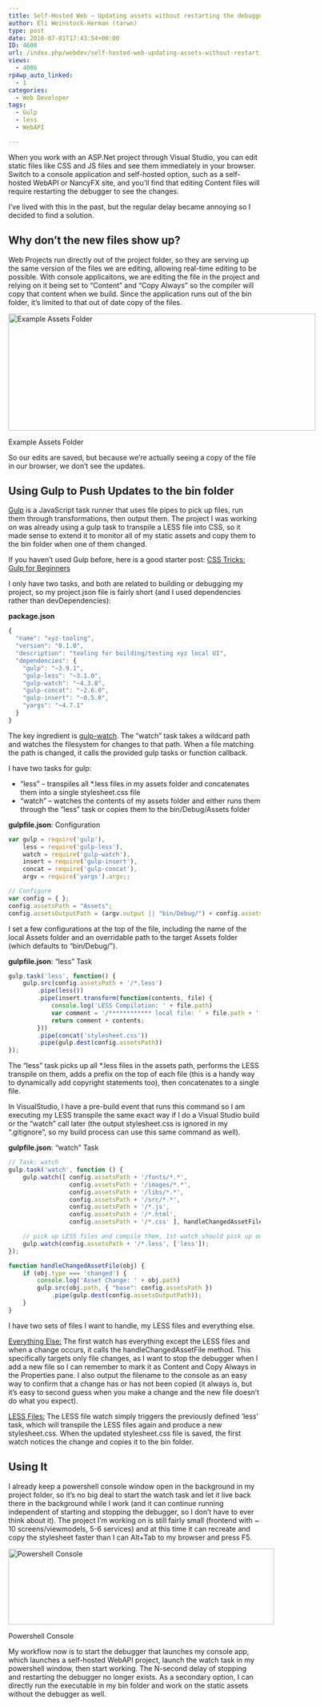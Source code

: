 ```yaml
---
title: Self-Hosted Web – Updating assets without restarting the debugger
author: Eli Weinstock-Herman (tarwn)
type: post
date: 2016-07-01T17:43:54+00:00
ID: 4600
url: /index.php/webdev/self-hosted-web-updating-assets-without-restarting-the-debugger/
views:
  - 4086
rp4wp_auto_linked:
  - 1
categories:
  - Web Developer
tags:
  - Gulp
  - less
  - WebAPI

---
```

When you work with an ASP.Net project through Visual Studio, you can edit static files like CSS and JS files and see them immediately in your browser. Switch to a console application and self-hosted option, such as a self-hosted WebAPI or NancyFX site, and you&#8217;ll find that editing Content files will require restarting the debugger to see the changes.

I&#8217;ve lived with this in the past, but the regular delay became annoying so I decided to find a solution.

## Why don&#8217;t the new files show up?

Web Projects run directly out of the project folder, so they are serving up the same version of the files we are editing, allowing real-time editing to be possible. With console applicaitons, we are editing the file in the project and relying on it being set to &#8220;Content&#8221; and &#8220;Copy Always&#8221; so the compiler will copy that content when we build. Since the application runs out of the bin folder, it&#8217;s limited to that out of date copy of the files.

<div id="attachment_4601" style="width: 624px" class="wp-caption aligncenter">
  <a href="/wp-content/uploads/2016/06/AssetsFolder.png"><img src="/wp-content/uploads/2016/06/AssetsFolder.png" alt="Example Assets Folder" width="614" height="234" class="size-full wp-image-4601" srcset="/wp-content/uploads/2016/06/AssetsFolder.png 614w, /wp-content/uploads/2016/06/AssetsFolder-300x114.png 300w" sizes="(max-width: 614px) 100vw, 614px" /></a>
  
  <p class="wp-caption-text">
    Example Assets Folder
  </p>
</div>

So our edits are saved, but because we&#8217;re actually seeing a copy of the file in our browser, we don&#8217;t see the updates.

## Using Gulp to Push Updates to the bin folder

<a href="http://gulpjs.com/" target="_blank" title="gulp.js">Gulp</a> is a JavaScript task runner that uses file pipes to pick up files, run them through transformations, then output them. The project I was working on was already using a gulp task to transpile a LESS file into CSS, so it made sense to extend it to monitor all of my static assets and copy them to the bin folder when one of them changed.

If you haven&#8217;t used Gulp before, here is a good starter post: <a href="https://css-tricks.com/gulp-for-beginners/" title="CSS Tricks: Gulp for Beginners" target="_blank">CSS Tricks: Gulp for Beginners</a>

I only have two tasks, and both are related to building or debugging my project, so my project.json file is fairly short (and I used dependencies rather than devDependencies):

**package.json**

```javascript
{
  "name": "xyz-tooling",
  "version": "0.1.0",
  "description": "tooling for building/testing xyz local UI",
  "dependencies": {
    "gulp": "~3.9.1",
    "gulp-less": "~3.1.0",
    "gulp-watch": "~4.3.8",
    "gulp-concat": "~2.6.0",
    "gulp-insert": "~0.5.0",
    "yargs": "~4.7.1"
  }
}
```
The key ingredient is <a href="https://www.npmjs.com/package/gulp-watch" title="gulp-watch on npmjs.com" target="_blank">gulp-watch</a>. The &#8220;watch&#8221; task takes a wildcard path and watches the filesystem for changes to that path. When a file matching the path is changed, it calls the provided gulp tasks or function callback.

I have two tasks for gulp: 

  * &#8220;less&#8221; &#8211; transpiles all *.less files in my assets folder and concatenates them into a single stylesheet.css file
  * &#8220;watch&#8221; &#8211; watches the contents of my assets folder and either runs them through the &#8220;less&#8221; task or copies them to the bin/Debug/Assets folder

**gulpfile.json**: Configuration

```javascript
var gulp = require('gulp'),
    less = require('gulp-less'),
    watch = require('gulp-watch'),
    insert = require('gulp-insert'),
    concat = require('gulp-concat'),
    argv = require('yargs').argv;;

// Configure
var config = { };
config.assetsPath = "Assets";
config.assetsOutputPath = (argv.output || "bin/Debug/") + config.assetsPath;
```
I set a few configurations at the top of the file, including the name of the local Assets folder and an overridable path to the target Assets folder (which defaults to &#8220;bin/Debug/&#8221;).

**gulpfile.json**: &#8220;less&#8221; Task

```javascript
gulp.task('less', function() {
    gulp.src(config.assetsPath + '/*.less')
        .pipe(less())
        .pipe(insert.transform(function(contents, file) {
            console.log('LESS Compilation: ' + file.path)
            var comment = '/************ local file: ' + file.path + ' ************/\n';
            return comment + contents;
        }))
        .pipe(concat('stylesheet.css'))
        .pipe(gulp.dest(config.assetsPath))
});
```
The &#8220;less&#8221; task picks up all *.less files in the assets path, performs the LESS transpile on them, adds a prefix on the top of each file (this is a handy way to dynamically add copyright statements too), then concatenates to a single file.

In VisualStudio, I have a pre-build event that runs this command so I am executing my LESS transpile the same exact way if I do a Visual Studio build or the &#8220;watch&#8221; call later (the output stylesheet.css is ignored in my &#8220;.gitignore&#8221;, so my build process can use this same command as well).

**gulpfile.json**: &#8220;watch&#8221; Task

```javascript
// Task: watch
gulp.task('watch', function () {
    gulp.watch([ config.assetsPath + '/fonts/*.*',
                 config.assetsPath + '/images/*.*',
                 config.assetsPath + '/libs/*.*',
                 config.assetsPath + '/src/*.*',
                 config.assetsPath + '/*.js',
                 config.assetsPath + '/*.html',
                 config.assetsPath + '/*.css' ], handleChangedAssetFile);

    // pick up LESS files and compile them, 1st watch should pick up output and put it in correct spot
    gulp.watch(config.assetsPath + '/*.less', ['less']);
});

function handleChangedAssetFile(obj) {
    if (obj.type === 'changed') {
        console.log('Asset Change: ' + obj.path)
        gulp.src(obj.path, { "base": config.assetsPath })
            .pipe(gulp.dest(config.assetsOutputPath));
    }
}
```
I have two sets of files I want to handle, my LESS files and everything else. 

<u>Everything Else:</u> The first watch has everything except the LESS files and when a change occurs, it calls the handleChangedAssetFile method. This specifically targets only file changes, as I want to stop the debugger when I add a new file so I can remember to mark it as Content and Copy Always in the Properties pane. I also output the filename to the console as an easy way to confirm that a change has or has not been copied (it always is, but it&#8217;s easy to second guess when you make a change and the new file doesn&#8217;t do what you expect).

<u>LESS Files:</u> The LESS file watch simply triggers the previously defined &#8216;less&#8217; task, which will transpile the LESS files again and produce a new stylesheet.css. When the updated stylesheet.css file is saved, the first watch notices the change and copies it to the bin folder.

## Using It

I already keep a powershell console window open in the background in my project folder, so it&#8217;s no big deal to start the watch task and let it live back there in the background while I work (and it can continue running independent of starting and stopping the debugger, so I don&#8217;t have to ever think about it). The project I&#8217;m working on is still fairly small (frontend with ~ 10 screens/viewmodels, 5-6 services) and at this time it can recreate and copy the stylesheet faster than I can Alt+Tab to my browser and press F5.

<div id="attachment_4602" style="width: 541px" class="wp-caption aligncenter">
  <a href="/wp-content/uploads/2016/06/CommandLine.png"><img src="/wp-content/uploads/2016/06/CommandLine.png" alt="Powershell Console" width="531" height="152" class="size-full wp-image-4602" srcset="/wp-content/uploads/2016/06/CommandLine.png 531w, /wp-content/uploads/2016/06/CommandLine-300x85.png 300w" sizes="(max-width: 531px) 100vw, 531px" /></a>
  
  <p class="wp-caption-text">
    Powershell Console
  </p>
</div>

My workflow now is to start the debugger that launches my console app, which launches a self-hosted WebAPI project, launch the watch task in my powershell window, then start working. The N-second delay of stopping and restarting the debugger no longer exists. As a secondary option, I can directly run the executable in my bin folder and work on the static assets without the debugger as well.